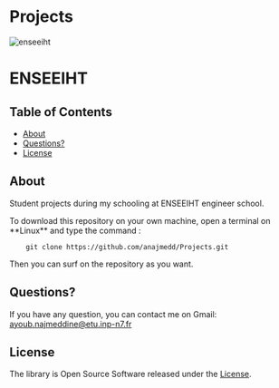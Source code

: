 # Projects
![enseeiht](https://user-images.githubusercontent.com/84988759/142729976-517f9914-5fdc-4ab7-8834-1f7adcce9869.png)

# ENSEEIHT				

## Table of Contents

- [About](#about)
- [Questions?](#questions)
- [License](#license)

## About

<p>Student projects during my schooling at ENSEEIHT engineer school.</p>
To download this repository on your own machine, open a terminal on **Linux** and type
the command :
        
        git clone https://github.com/anajmedd/Projects.git

Then you can surf on the repository as you want.

## Questions?

If you have any question, you can contact me on Gmail: ayoub.najmeddine@etu.inp-n7.fr

## License
The library is Open Source Software released under the [License](LICENSE.txt).

